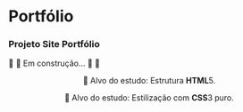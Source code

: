 # Portfólio
### Projeto Site Portfólio
🚧  🚀 Em construção... 🚀  🚧
<p align="center">🚀 Alvo do estudo: Estrutura <strong>HTML</strong>5.</p>
<p align="center">🚀 Alvo do estudo: Estilização com  <strong>CSS</strong>3 puro.</p>
